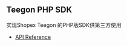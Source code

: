 ## Teegon PHP SDK ##
实现Shopex Teegon 的PHP版SDK供第三方使用

* [API Reference](http://godoc.org/github.com/shopex/teegon-open-php-sdk)